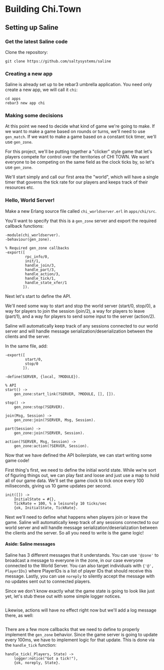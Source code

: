 # Building Chi.Town

## Setting up Saline

### Get the latest Saline code

Clone the repository:

```
git clone https://github.com/saltysystems/saline
```

### Creating a new app

Saline is already set up to be rebar3 umbrella application. You need only
create a new app, we will call it `chi`: 

```
cd apps
rebar3 new app chi
```

### Making some decisions
At this point we need to decide what kind of game we're going to make. If we
want to make a game based on rounds or turns, we'll need to use `gen_match`. If
we want to make a game based on a constant tick timer, we'll use `gen_zone`.

For this project, we'll be putting together a "clicker" style game that let's
players compete for control over the territories of CHI TOWN. We want everyone
to be competing on the same field as the clock ticks by, so let's use
`gen_zone`. 

We'll start simply and call our first area the "world", which will have a
single timer that governs the tick rate for our players and keeps track of
their resources etc.

### Hello, World Server!
Make a new Erlang source file called `chi_worldserver.erl` in `apps/chi/src`.

You'll want to specify that this is a `gen_zone` server and export the required
callback functions:
```
-module(chi_worldserver).
-behaviour(gen_zone).

% Required gen_zone callbacks
-export([
         rpc_info/0,
         init/1,
         handle_join/3,
         handle_part/3,
         handle_action/3,
         handle_tick/1,
         handle_state_xfer/1
        ]).
```

Next let's start to define the API.

We'll need some way to start and stop the world server (start/0, stop/0), a way
for players to join the session (join/2), a way for players to leave (part/1),
and a way for players to send some input to the server (action/2).

Saline will automatically keep track of any sessions connected to our world
server and will handle message serialization/deserialization between the
clients and the server.

In the same file, add:
```
-export([
         start/0,
         stop/0
        ]).

-define(SERVER, {local, ?MODULE}).

% API
start() ->
    gen_zone:start_link(?SERVER, ?MODULE, [], []).

stop() ->
    gen_zone:stop(?SERVER).

join(Msg, Session) ->
    gen_zone:join(?SERVER, Msg, Session).

part(Session) ->
    gen_zone:join(?SERVER, Session).

action(?SERVER, Msg, Session) ->
    gen_zone:action(?SERVER, Session).
```

Now that we have defined the API boilerplate, we can start writing some game code!

First thing's first, we need to define the initial world state. While we're
sort of figuring things out, we can play fast and loose and just use a map to
hold all of our game data. We'll set the game clock to tick once every 100
miliseconds, giving us 10 game updates per second.

```
init([]) ->
    InitialState = #{},
    TickRate = 100, % a leisurely 10 ticks/sec
    {ok, InitialState, TickRate}.
```

Next we'll need to define what happens when players join or leave the game.
Saline will automatically keep track of any sessions connected to our world
server and will handle message serialization/deserialization between the
clients and the server. So all you need to write is the game logic!

#### Aside: Saline messages
Saline has 3 different messages that it understands. You can use `'@zone'` to
broadcast a message to everyone in the zone, in our case everyone connected to
the World Server. You can also target individuals with `{'@', PlayerIDs}` where
PlayerIDs is a list of player IDs that should receive this message. Lastly, you
can use `noreply` to silently accept the message with no updates sent out to
connected players.

Since we don't know exactly what the game state is going to look like just yet,
let's stub these out with some simple logger notices.

```
```

Likewise, actions will have no effect right now but we'll add a log message
there, as well:
```
```

There are a few more callbacks that we need to define to properly implement the
`gen_zone` behavior. Since the game server is going to update every 100ms, we
have to implement logic for that update. This is done via the `handle_tick` function:

```
handle_tick(_Players, State) ->
    logger:notice("Got a tick!"),
    {ok, noreply, State}.
```


